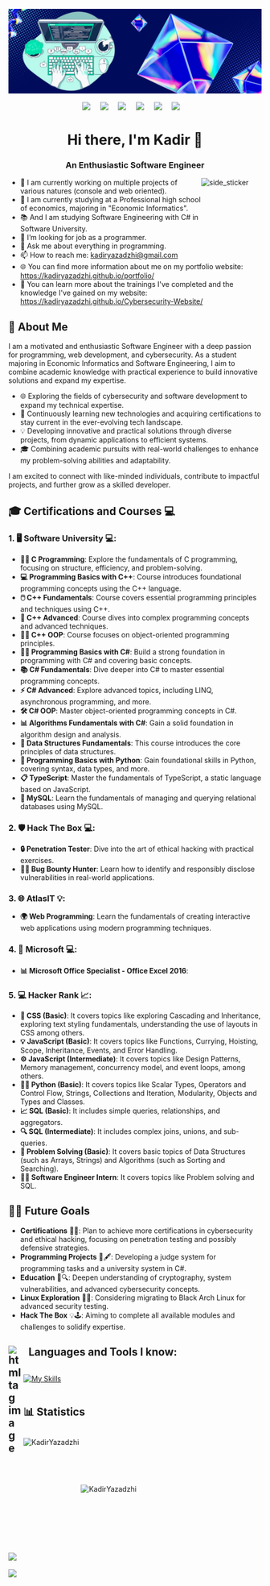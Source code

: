 ![Header](./header-image.png)

<p align="center">
  <a href="https://www.facebook.com/kadir.yazadji.1"><img src="https://img.shields.io/badge/facebook-%233B5998.svg?&style=for-the-badge&logo=facebook&logoColor=white" /></a>&nbsp;&nbsp;&nbsp;&nbsp;
  <a href="https://www.instagram.com/_qzadji_?igsh=bGx3djFjeHhheTFm"><img src="https://img.shields.io/badge/instagram-%23dc2743.svg?&style=for-the-badge&logo=instagram&logoColor=white" /></a>&nbsp;&nbsp;&nbsp;&nbsp;
  <a href="mailto:kadiryazadzhi@gmail.com"><img src="https://img.shields.io/badge/gmail-%23D14836.svg?&style=for-the-badge&logo=gmail&logoColor=white" /></a>&nbsp;&nbsp;&nbsp;&nbsp;
  <a href="mailto:kyuya_2020g@pgiblg.com"><img src="https://img.shields.io/badge/Outlook-%230078D4.svg?&style=for-the-badge&logo=microsoft-outlook&logoColor=white" /></a>&nbsp;&nbsp;&nbsp;&nbsp;
  <a href="https://www.hackerrank.com/profile/kadiryazadzhi"><img src="https://img.shields.io/badge/-Hackerrank-00EA64?style=for-the-badge&logo=HackerRank&logoColor=white" /></a>&nbsp;&nbsp;&nbsp;&nbsp;
  <a href="https://leetcode.com/u/KadirYazadzhi34/"><img src="https://img.shields.io/badge/-LeetCode-FFA116?style=for-the-badge&logo=LeetCode&logoColor=black" /></a>&nbsp;&nbsp;&nbsp;&nbsp;
</p>

<h1 align="center">Hi there, I'm Kadir 👋</h1> 
<h3 align="center">An Enthusiastic Software Engineer</h3>

<img align="right" width=120px height=110px alt="side_sticker" src="https://media.giphy.com/media/TEnXkcsHrP4YedChhA/giphy.gif" />

- 🔭 I am currently working on multiple projects of various natures (console and web oriented).
- 🌱 I am currently studying at a Professional high school of economics, majoring in "Economic Informatics".
- 📚 And I am studying Software Engineering with C# in Software University.
- 🤔 I’m looking for job as a programmer.
- 💬 Ask me about everything in programming.
- 📫 How to reach me: kadiryazadzhi@gmail.com
- 🌐 You can find more information about me on my portfolio website: https://kadiryazadzhi.github.io/portfolio/
- 📑 You can learn more about the trainings I've completed and the knowledge I've gained on my website: https://kadiryazadzhi.github.io/Cybersecurity-Website/


## 🎯 About Me

I am a motivated and enthusiastic Software Engineer with a deep passion for programming, web development, and cybersecurity. As a student majoring in Economic Informatics and Software Engineering, I aim to combine academic knowledge with practical experience to build innovative solutions and expand my expertise.

  - 🌐 Exploring the fields of cybersecurity and software development to expand my technical expertise.
  - 📜 Continuously learning new technologies and acquiring certifications to stay current in the ever-evolving tech landscape.
  - 💡 Developing innovative and practical solutions through diverse projects, from dynamic applications to efficient systems.
  - 🎓 Combining academic pursuits with real-world challenges to enhance my problem-solving abilities and adaptability.

I am excited to connect with like-minded individuals, contribute to impactful projects, and further grow as a skilled developer.


## 🎓 Certifications and Courses 💻

### 1. 🖥️ Software University 💻:
   - **🧑‍💻 C Programming**: Explore the fundamentals of C programming, focusing on structure, efficiency, and problem-solving.
   - **💻 Programming Basics with C++**: Course introduces foundational programming concepts using the C++ language.
   - **🖱️ C++ Fundamentals**: Course covers essential programming principles and techniques using C++.
   - **🔧 C++ Advanced**: Course dives into complex programming concepts and advanced techniques.
   - **🧑‍💻 C++ OOP**: Course focuses on object-oriented programming principles.
   - **👨‍💻 Programming Basics with C#**: Build a strong foundation in programming with C# and covering basic concepts.
   - **📚 C# Fundamentals**: Dive deeper into C# to master essential programming concepts.
   - **⚡ C# Advanced**: Explore advanced topics, including LINQ, asynchronous programming, and more.
   - **🛠️ C# OOP**: Master object-oriented programming concepts in C#.
   - **📊 Algorithms Fundamentals with C#**: Gain a solid foundation in algorithm design and analysis.
   - **🌳 Data Structures Fundamentals**: This course introduces the core principles of data structures.
   - **🐍 Programming Basics with Python**: Gain foundational skills in Python, covering syntax, data types, and more.
   - **📋 TypeScript**: Master the fundamentals of TypeScript, a static language based on JavaScript.
   - **💾 MySQL**: Learn the fundamentals of managing and querying relational databases using MySQL.

### 2. 🛡️ Hack The Box 💻:
   - **🔒 Penetration Tester**: Dive into the art of ethical hacking with practical exercises.
   - **🕵️‍♂️ Bug Bounty Hunter**: Learn how to identify and responsibly disclose vulnerabilities in real-world applications.

### 3. 🌐 AtlasIT 💡:
   - **🌍 Web Programming**: Learn the fundamentals of creating interactive web applications using modern programming techniques.

### 4. 🏢 Microsoft 💻:
   - **📊 Microsoft Office Specialist - Office Excel 2016**: 

### 5. 💻 Hacker Rank 📈:
   - **🎨 CSS (Basic)**: It covers topics like exploring Cascading and Inheritance, exploring text styling fundamentals, understanding the use of layouts in CSS among others.
   - **💡 JavaScript (Basic)**: It covers topics like Functions, Currying, Hoisting, Scope, Inheritance, Events, and Error Handling.
   - **⚙️ JavaScript (Intermediate)**: It covers topics like Design Patterns, Memory management, concurrency model, and event loops, among others.
   - **🧑‍💻 Python (Basic)**: It covers topics like Scalar Types, Operators and Control Flow, Strings, Collections and Iteration, Modularity, Objects and Types and Classes.
   - **📈 SQL (Basic)**: It includes simple queries, relationships, and aggregators.
   - **🔍 SQL (Intermediate)**: It includes complex joins, unions, and sub-queries.
   - **🧩 Problem Solving (Basic)**: It covers basic topics of Data Structures (such as Arrays, Strings) and Algorithms (such as Sorting and Searching).
   - **👨‍💻 Software Engineer Intern**: It covers topics like Problem solving and SQL.

## 🚀✨ Future Goals 

- **Certifications** 🏅🎯: Plan to achieve more certifications in cybersecurity and ethical hacking, focusing on penetration testing and possibly defensive strategies.  
- **Programming Projects** 💾🖋️: Developing a judge system for programming tasks and a university system in C#.  
- **Education** 📘🔍: Deepen understanding of cryptography, system vulnerabilities, and advanced cybersecurity concepts.  
- **Linux Exploration** 🐧🔧: Considering migrating to Black Arch Linux for advanced security testing.  
- **Hack The Box** 💡🕹️: Aiming to complete all available modules and challenges to solidify expertise.  


## <img align="left" alt="html tag image" src="https://media2.giphy.com/media/QssGEmpkyEOhBCb7e1/giphy.gif?cid=ecf05e47a0n3gi1bfqntqmob8g9aid1oyj2wr3ds3mg700bl&rid=giphy.gif" width="25" style="margin-right: 5px;"> &nbsp; Languages and Tools I know:
<div style="display: flex; align-items: center;">
    
[![My Skills](https://skillicons.dev/icons?i=html,css,js,ts,bootstrap,tailwind,c,cpp,cs,py,mysql,postgres,bash,powershell,git,github,linux,kali,clion,rider,webstorm,vscode)](https://skillicons.dev)

</div>

## 📊 Statistics

<div style="display: flex; align-items: center">
    <p><img style="height: 200px" align="left" src="https://github-readme-stats.vercel.app/api/top-langs?username=KadirYazadzhi&show_icons=true&locale=en&layout=compact&theme=tokyonight" alt="KadirYazadzhi" /></p>
    <p>&nbsp;<img style="height: 200px" align="center" src="https://github-readme-stats.vercel.app/api?username=KadirYazadzhi&show_icons=true&locale=en&theme=tokyonight&layout=compact&langs_count=8&card_width=320" alt="KadirYazadzhi" /></p>
</div>

[![](https://github-readme-activity-graph.vercel.app/graph?username=KadirYazadzhi&bg_color=1a1b27&color=99c1f1&line=70a5fd&point=99c1f1&area=true&hide_border=true)](https://github.com/ashutosh00710/github-readme-activity-graph)

[![](https://github-readme-stats.vercel.app/api/wakatime?username=KadirYazadzhi&theme=tokyonight)](https://github.com/KadirYazadzhi)

